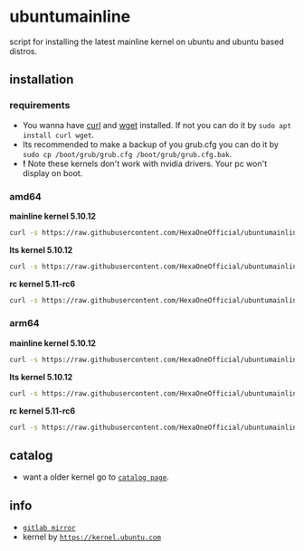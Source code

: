 # ubuntumainline
script for installing the latest mainline kernel on ubuntu and ubuntu based distros.

## installation

### requirements

- You wanna have [curl](https://curl.haxx.se/) and [wget](https://www.gnu.org/software/wget/) installed. If not you can do it by `sudo apt install curl wget`.
- Its recommended to make a backup of you grub.cfg you can do it by `sudo cp /boot/grub/grub.cfg /boot/grub/grub.cfg.bak`.
- **!** Note these kernels don't work with nvidia drivers. Your pc won't display on boot.

### amd64

**mainline kernel 5.10.12**

```bash
curl -s https://raw.githubusercontent.com/HexaOneOfficial/ubuntumainline/main/catalog/5.10.12/amd64.sh | sh
```
**lts kernel 5.10.12**
```bash
curl -s https://raw.githubusercontent.com/HexaOneOfficial/ubuntumainline/main/catalog/5.10.12/amd64.sh | sh
```

**rc kernel 5.11-rc6**
```bash
curl -s https://raw.githubusercontent.com/HexaOneOfficial/ubuntumainline/main/catalog/5.11-rc6/amd64RC.sh | sh
```

### arm64

**mainline kernel 5.10.12**
```bash
curl -s https://raw.githubusercontent.com/HexaOneOfficial/ubuntumainline/main/catalog/5.10.12/arm64.sh | sh
```

**lts kernel 5.10.12**
```bash
curl -s https://raw.githubusercontent.com/HexaOneOfficial/ubuntumainline/main/catalog/5.10.12/arm64.sh | sh
```

**rc kernel 5.11-rc6**
```bash
curl -s https://raw.githubusercontent.com/HexaOneOfficial/ubuntumainline/main/catalog/5.11-rc6/arm64RC.sh | sh
```

## catalog

- want a older kernel go to [`catalog page`](../catalog/README.md).

## info

- [`gitlab mirror`](https://gitlab.com/HexaOneOfficial/ubuntumainline)
- kernel by [`https://kernel.ubuntu.com`](https://kernel.ubuntu.com/)
